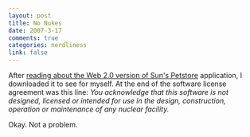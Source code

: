 ```yaml
--- 
layout: post
title: No Nukes
date: 2007-3-17
comments: true
categories: nerdliness
link: false
---
```

After <a href="http://java.sun.com/developer/technicalArticles/J2EE/petstore/" title="Web 2.0 Petstore">reading about the Web 2.0 version of Sun's Petstore</a> application, I downloaded it to see for myself. At the end of the software license agreement was this line:
<cite>
You acknowledge that this software is not designed, licensed or
intended for use in the design, construction, operation or maintenance
of any nuclear facility.
</cite>

Okay. Not a problem.

